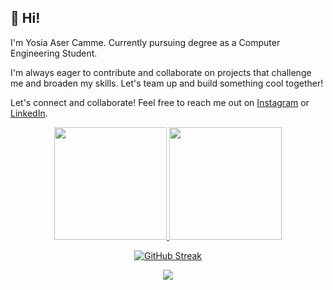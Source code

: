 ## 👋 Hi! 

I'm Yosia Aser Camme. Currently pursuing degree as a Computer Engineering Student.

I'm always eager to contribute and collaborate on projects that challenge me and broaden my skills. Let's team up and build something cool together!

Let's connect and collaborate! Feel free to reach me out on [Instagram](https://www.instagram.com/yosiaser/) or [LinkedIn](www.linkedin.com/in/yosiaac).


<div align="center">

<a href="https://github.com/aditakbars">
  <img height="180em" src="https://github-readme-stats-eight-theta.vercel.app/api?username=Shinkai91&show_icons=true&theme=nightowl&include_all_commits=true&count_private=true"/>
  <img height="180em" src="https://github-readme-stats-eight-theta.vercel.app/api/top-langs/?username=Shinkai91&layout=compact&langs_count=8&theme=nightowl"/>
</a>

[![GitHub Streak](https://streak-stats.demolab.com?user=Shinkai91&theme=moltack)](https://git.io/streak-stats)

![](https://komarev.com/ghpvc/?username=Shinkai91)
</div>
